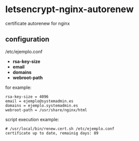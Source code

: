 # letsencrypt-nginx-autorenew

certificate autorenew for nginx

## configuration

/etc/ejemplo.conf

* **rsa-key-size**
* **email**
* **domains**
* **webroot-path**

for example:

```
rsa-key-size = 4096
email = ejemplo@systemadmin.es
domains = ejemplo.systemadmin.es
webroot-path = /usr/share/nginx/html
```

script execution example:

```
# /usr/local/bin/renew.cert.sh /etc/ejemplo.conf
certificate up to date, remainig days: 89
```
